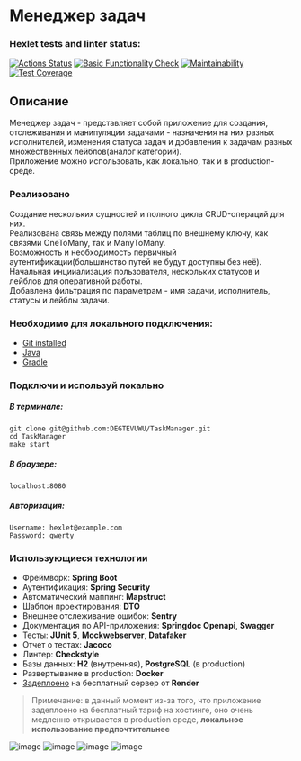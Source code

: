 # Менеджер задач #

### Hexlet tests and linter status:
[![Actions Status](https://github.com/DEGTEVUWU/java-project-99/actions/workflows/hexlet-check.yml/badge.svg)](https://github.com/DEGTEVUWU/java-project-99/actions)
[![Basic Functionality Check](https://github.com/DEGTEVUWU/java-project-99/actions/workflows/main.yml/badge.svg)](https://github.com/DEGTEVUWU/java-project-99/actions)
[![Maintainability](https://api.codeclimate.com/v1/badges/5229ff137204bd4e7bf7/maintainability)](https://codeclimate.com/github/DEGTEVUWU/java-project-99/maintainability)
[![Test Coverage](https://api.codeclimate.com/v1/badges/5229ff137204bd4e7bf7/test_coverage)](https://codeclimate.com/github/DEGTEVUWU/java-project-99/test_coverage)

## Описание ##

Менеджер задач - представляет собой приложение для создания, отслеживания и манипуляции задачами - назначения на них разных исполнителей, изменения статуса задач и добавления к задачам разных множественных лейблов(аналог категорий).  
Приложение можно использовать, как локально, так и в production-среде. 

### Реализовано ###

Создание нескольких сущностей и полного цикла CRUD-операций для них.  
Реализована связь между полями таблиц по внешнему ключу, как связями OneToMany, так и ManyToMany.  
Возможность и необходимость первичный аутентификации(большинство путей не будут доступны без неё).  
Начальная инцииализация пользователя, нескольких статусов и лейблов для оперативной работы.  
Добавлена фильтрация по параметрам - имя задачи, исполнитель, статусы и лейблы задачи.  

### Необходимо для локального подключения: ###
- [Git installed](https://git-scm.com/book/en/v2/Getting-Started-Installing-Git)  
- [Java](https://www.oracle.com/java/technologies/downloads)  
- [Gradle](https://gradle.org/install)

### Подключи и используй локально ###
##### В терминале: #####
```
git clone git@github.com:DEGTEVUWU/TaskManager.git
cd TaskManager
make start
```
##### В браузере: #####
```
localhost:8080
```
##### Авторизация: #####
```
Username: hexlet@example.com
Password: qwerty
```

### Использующиеся технологии ###
- Фреймворк: **Spring Boot**
- Аутентификация: **Spring Security**
- Автоматический маппинг: **Mapstruct**
- Шаблон проектирования: **DTO**
- Внешнее отслеживание ошибок: **Sentry**
- Документация по API-приложения: **Springdoc Openapi**, **Swagger**
- Тесты: **JUnit 5**, **Mockwebserver**, **Datafaker**
- Отчет о тестах: **Jacoco**
- Линтер: **Checkstyle**
- Базы данных: **H2** (внутренняя), **PostgreSQL** (в production)
- Развертывание в production: **Docker**
- [Задеплоено](https://java-project-99-qqou.onrender.com) на бесплатный сервер от **Render**
> Примечание: в данный момент из-за того, что приложение задеплоено на бесплатный тариф на хостинге, оно очень медленно открывается в production среде, **локальное использование предпочтительнее** 

![image](https://github.com/DEGTEVUWU/java-project-99/assets/148809450/4b1660f7-a80a-44f8-bb3d-739047af1336)
![image](https://github.com/DEGTEVUWU/java-project-99/assets/148809450/2774f884-8ca9-41e9-b7cf-c35185435801)
![image](https://github.com/DEGTEVUWU/java-project-99/assets/148809450/0fee1ca4-bec2-482e-88c1-6e589f92b358)
![image](https://github.com/DEGTEVUWU/java-project-99/assets/148809450/7d1a10c6-da81-4a95-b7f5-a283bd8db0b8)

